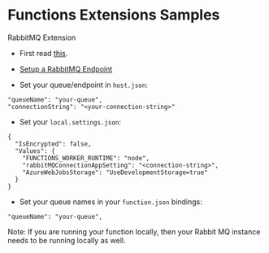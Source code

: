 # Functions Extensions Samples

RabbitMQ Extension

* First read [this](https://docs.microsoft.com/en-us/azure/azure-functions/functions-bindings-rabbitmq).

* [Setup a RabbitMQ Endpoint](https://github.com/Azure/azure-functions-rabbitmq-extension/wiki/Setting-up-a-RabbitMQ-Endpoint)

* Set your queue/endpoint in `host.json`:

```
"queueName": "your-queue",
"connectionString": "<your-connection-string>"
```

* Set your `local.settings.json`:

```
{
  "IsEncrypted": false,
  "Values": {
    "FUNCTIONS_WORKER_RUNTIME": "node",
    "rabbitMQConnectionAppSetting": "<connection-string>",
    "AzureWebJobsStorage": "UseDevelopmentStorage=true"
  }
}
```

* Set your queue names in your `function.json` bindings:

```
"queueName": "your-queue",
```

Note: If you are running your function locally, then your Rabbit MQ instance needs to be running locally as well.
